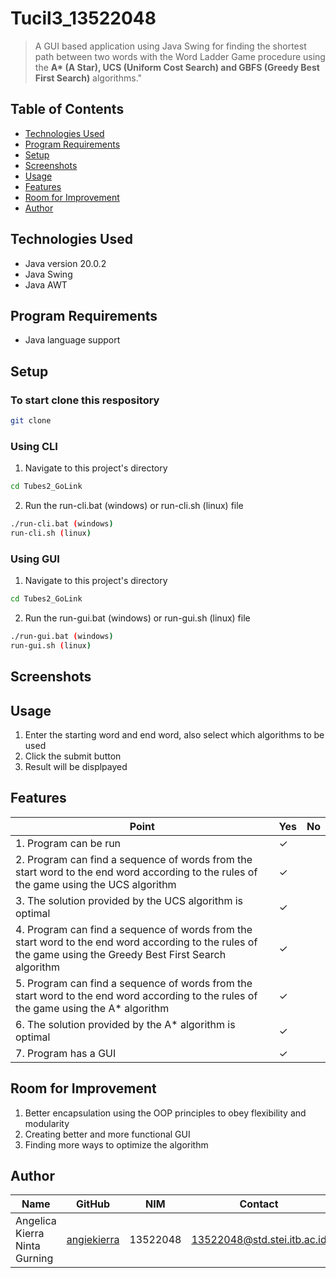 # Tucil3_13522048 
> A GUI based application using Java Swing for finding the shortest path between two words with the Word Ladder Game procedure using the **A\* (A Star), UCS (Uniform Cost Search) and GBFS (Greedy Best First Search)** algorithms."

## Table of Contents

- [Technologies Used](#technologies-used)
- [Program Requirements](#program-requirements)
- [Setup](#setup)
- [Screenshots](#screenshots)
- [Usage](#usage)
- [Features](#features)
- [Room for Improvement](#room-for-improvement)
- [Author](#author)

## Technologies Used

- Java version 20.0.2
- Java Swing
- Java AWT


## Program Requirements
- Java language support

## Setup

### To start clone this respository 
```bash
git clone 
```

### Using CLI
1. Navigate to this project's directory
```bash
cd Tubes2_GoLink
```
2. Run the run-cli.bat (windows) or run-cli.sh (linux) file
```bash
./run-cli.bat (windows)
run-cli.sh (linux)
```

### Using GUI
1. Navigate to this project's directory
```bash
cd Tubes2_GoLink
```
2. Run the run-gui.bat (windows) or run-gui.sh (linux) file
```bash
./run-gui.bat (windows)
run-gui.sh (linux)
```

## Screenshots


## Usage

1. Enter the starting word and end word, also select which algorithms to be used
2. Click the submit button
3. Result will be displpayed

## Features
| Point | Yes | No |
|-----|-----|------|
|1. Program can be run | &check; | |
|2. Program can find a sequence of words from the start word to the end word according to the rules of the game using the UCS algorithm | &check; | |
|3. The solution provided by the UCS algorithm is optimal | &check; | |
|4. Program can find a sequence of words from the start word to the end word according to the rules of the game using the Greedy Best First Search algorithm | &check; | |
|5. Program can find a sequence of words from the start word to the end word according to the rules of the game using the A* algorithm | &check; | |
|6. The solution provided by the A* algorithm is optimal | &check; | |
|7. Program has a GUI | &check; | |

## Room for Improvement
1. Better encapsulation using the OOP principles to obey flexibility and modularity
2. Creating better and more functional GUI
3. Finding more ways to optimize the algorithm

## Author

| Name                            | GitHub                                           | NIM      |  Contact                     |
| ------------------------------ | ------------------------------------------------- | -------- | ---------------------------- |
| Angelica Kierra Ninta Gurning  | [angiekierra](https://github.com/angiekierra)     | 13522048 | 13522048@std.stei.itb.ac.id  |
